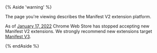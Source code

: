 {% Aside 'warning' %}

The page you're viewing describes the Manifest V2 extension platform.

As of [January 17, 2022](/docs/extensions/mv3/mv2-sunset/) Chrome Web Store has stopped accepting
new Manifest V2 extensions. We strongly recommend new extensions target [Manifest
V3](/docs/extensions/mv3/intro).

{% endAside %}

